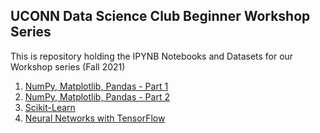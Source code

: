## UCONN Data Science Club Beginner Workshop Series

This is repository holding the IPYNB Notebooks and Datasets for our Workshop series (Fall 2021)

1. [NumPy, Matplotlib, Pandas - Part 1](/numpy-pandas-matplotlib-part-1/NumPy-Pandas-Matplotlib-Part-1.ipynb)
2. [NumPy, Matplotlib, Pandas - Part 2](/numpy-pandas-matplotlib-part-2/NumPy_Matplotlib_Pandas-Part-2.ipynb)
3. [Scikit-Learn](/scikit-learn/DSWorkshop3.ipynb)
4. [Neural Networks with TensorFlow](/tensorflow/TensorFlow_DSC_Workshop_4.ipynb)
